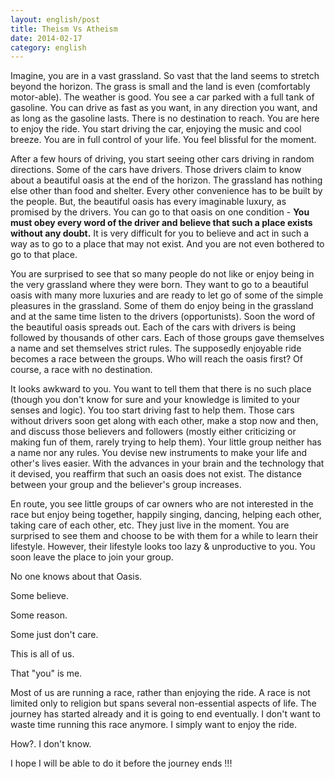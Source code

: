 ```yaml
---
layout: english/post
title: Theism Vs Atheism
date: 2014-02-17
category: english
---
```


Imagine, you are in a vast grassland. So vast that the land seems to stretch beyond the horizon. The grass is small and the land is even (comfortably motor-able). The weather is good. You see a car parked with a full tank of gasoline. You can drive as fast as you want, in any direction you want, and as long as the gasoline lasts. There is no destination to reach. You are here to enjoy the ride. You start driving the car, enjoying the music and cool breeze. You are in full control of your life. You feel blissful for the moment.

After a few hours of driving, you start seeing other cars driving in random directions. Some of the cars have drivers. Those drivers claim to know about a beautiful oasis at the end of the horizon. The grassland has nothing else other than food and shelter. Every other convenience has to be built by the people. But, the beautiful oasis has every imaginable luxury, as promised by the drivers. You can go to that oasis on one condition - **You must obey every word of the driver and believe that such a place exists without any doubt.** It is very difficult for you to believe and act in such a way as to go to a place that may not exist. And you are not even bothered to go to that place.

You are surprised to see that so many people do not like or enjoy being in the very grassland where they were born. They want to go to a beautiful oasis with many more luxuries and are ready to let go of some of the simple pleasures in the grassland. Some of them do enjoy being in the grassland and at the same time listen to the drivers (opportunists). Soon the word of the beautiful oasis spreads out. Each of the cars with drivers is being followed by thousands of other cars. Each of those groups gave themselves a name and set themselves strict rules. The supposedly enjoyable ride becomes a race between the groups. Who will reach the oasis first? Of course, a race with no destination.

It looks awkward to you. You want to tell them that there is no such place (though you don't know for sure and your knowledge is limited to your senses and logic). You too start driving fast to help them. Those cars without drivers soon get along with each other, make a stop now and then, and discuss those believers and followers (mostly either criticizing or making fun of them, rarely trying to help them). Your little group neither has a name nor any rules. You devise new instruments to make your life and other's lives easier. With the advances in your brain and the technology that it devised, you reaffirm that such an oasis does not exist. The distance between your group and the believer's group increases.

En route, you see little groups of car owners who are not interested in the race but enjoy being together, happily singing, dancing, helping each other, taking care of each other, etc. They just live in the moment. You are surprised to see them and choose to be with them for a while to learn their lifestyle. However, their lifestyle looks too lazy & unproductive to you. You soon leave the place to join your group.

No one knows about that Oasis.

Some believe.

Some reason.

Some just don't care.

This is all of us.

That "you" is me.

Most of us are running a race, rather than enjoying the ride. A race is not limited only to religion but spans several non-essential aspects of life. The journey has started already and it is going to end eventually. I don't want to waste time running this race anymore. I simply want to enjoy the ride.

How?. I don't know.

I hope I will be able to do it before the journey ends !!!
